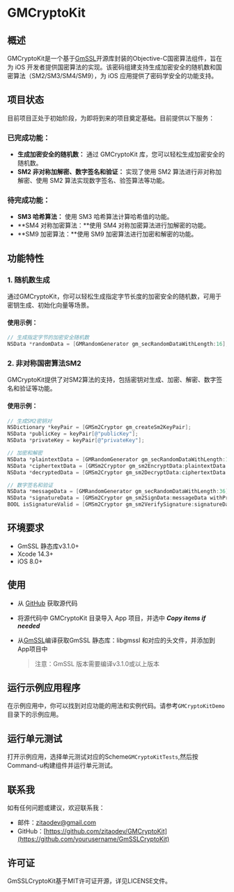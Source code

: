 # GMCryptoKit

## 概述

GMCryptoKit是一个基于[GmSSL](https://github.com/guanzhi/GmSSL)开源库封装的Objective-C国密算法组件，旨在为 iOS 开发者提供国密算法的实现。该密码组建支持生成加密安全的随机数和国密算法（SM2/SM3/SM4/SM9），为 iOS 应用提供了密码学安全的功能支持。

## 项目状态 

目前项目正处于初始阶段，为即将到来的项目奠定基础。目前提供以下服务：

### 已完成功能：

- **生成加密安全的随机数：** 通过 GMCryptoKit 库，您可以轻松生成加密安全的随机数。
- **SM2 非对称加解密、数字签名和验证：** 实现了使用 SM2 算法进行非对称加解密、使用 SM2 算法实现数字签名、验签算法等功能。

### 待完成功能：

- **SM3 哈希算法：** 使用 SM3 哈希算法计算哈希值的功能。
- **SM4 对称加密算法：**使用 SM4 对称加密算法进行加解密的功能。
- **SM9 加密算法：**使用 SM9 加密算法进行加密和解密的功能。

## 功能特性

### 1. 随机数生成

通过GMCryptoKit，你可以轻松生成指定字节长度的加密安全的随机数，可用于密钥生成、初始化向量等场景。

#### 使用示例：

```objective-c
// 生成指定字节的加密安全随机数
NSData *randomData = [GMRandomGenerator gm_secRandomDataWithLength:16];
```

### 2. 非对称国密算法SM2

GMCryptoKit提供了对SM2算法的支持，包括密钥对生成、加密、解密、数字签名和验证等功能。

#### 使用示例：

```objective-c
// 生成SM2密钥对
NSDictionary *keyPair = [GMSm2Cryptor gm_createSm2KeyPair];
NSData *publicKey = keyPair[@"publicKey"];
NSData *privateKey = keyPair[@"privateKey"];

// 加密和解密
NSData *plaintextData = [GMRandomGenerator gm_secRandomDataWithLength:12];
NSData *ciphertextData = [GMSm2Cryptor gm_sm2EncryptData:plaintextData withPublicKey:publicKey];
NSData *decryptedData = [GMSm2Cryptor gm_sm2DecryptData:ciphertextData withPrivateKey:privateKey];

// 数字签名和验证
NSData *messageData = [GMRandomGenerator gm_secRandomDataWithLength:36]; // 待签名的数据
NSData *signatureData = [GMSm2Cryptor gm_sm2SignData:messageData withPrivateKey:privateKey];
BOOL isSignatureValid = [GMSm2Cryptor gm_sm2VerifySignature:signatureData forData:messageData withPublicKey:publicKey];
```

## 环境要求

- GmSSL 静态库v3.1.0+
- Xcode 14.3+
- iOS 8.0+

## 使用

- 从 [GitHub](https://github.com/zitaodev/GMCryptoKit) 获取源代码

- 将源代码中 GMCryptoKit 目录导入 App 项目，并选中 ***Copy items if needed***

- 从[GmSSL](https://github.com/guanzhi/GmSSL)编译获取GmSSL 静态库：libgmssl 和对应的头文件，并添加到 App项目中

  > 注意：GmSSL 版本需要编译v3.1.0或以上版本

## 运行示例应用程序

在示例应用中，你可以找到对应功能的用法和实例代码。请参考`GMCryptoKitDemo`目录下的示例应用。

## 运行单元测试

打开示例应用，选择单元测试对应的Scheme`GMCryptoKitTests`,然后按Command-u构建组件并运行单元测试。

## 联系我

如有任何问题或建议，欢迎联系我：

- 邮件：zitaodev@gmail.com
- GitHub：[https://github.com/zitaodev/GMCryptoKit](https://github.com/yourusername/GmSSLCryptoKit)

## 许可证

GmSSLCryptoKit基于MIT许可证开源，详见LICENSE文件。
